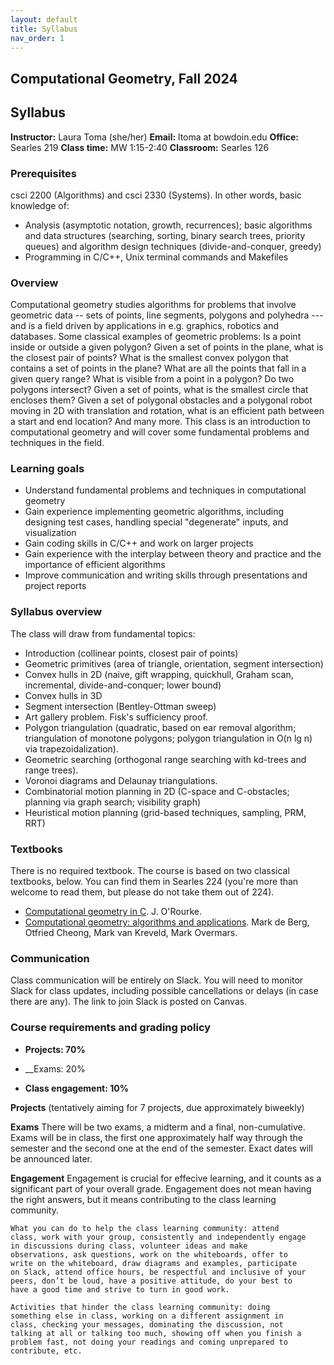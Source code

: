 ```yaml
---
layout: default 
title: Syllabus
nav_order: 1
---
```



## Computational Geometry, Fall  2024


## Syllabus


__Instructor:__ Laura Toma (she/her)
__Email:__  ltoma at bowdoin.edu
__Office:__ Searles 219 
__Class time:__  MW 1:15-2:40
__Classroom:__  Searles  126 


### Prerequisites

csci 2200 (Algorithms) and csci 2330 (Systems). In other words, basic knowledge of:

- Analysis (asymptotic notation, growth, recurrences); basic algorithms and data structures (searching, sorting, binary search trees, priority queues) and algorithm design techniques (divide-and-conquer, greedy)
- Programming in C/C++, Unix terminal commands and Makefiles


### Overview

Computational geometry studies algorithms for problems that involve
geometric data -- sets of points, line segments, polygons and
polyhedra --- and is a field driven by applications in e.g. graphics,
robotics and databases. Some classical examples of geometric problems:
Is a point inside or outside a given polygon? Given a set of points in
the plane, what is the closest pair of points? What is the smallest
convex polygon that contains a set of points in the plane?  What are
all the points that fall in a given query range? What is visible from
a point in a polygon?  Do two polygons intersect?  Given a set of
points, what is the smallest circle that encloses them? Given a set of
polygonal obstacles and a polygonal robot moving in 2D with
translation and rotation, what is an efficient path between a start
and end location? And many more. This class is an introduction to
computational geometry and will cover some fundamental problems and
techniques in the field.

### Learning goals 

- Understand  fundamental problems and techniques in computational geometry
- Gain experience implementing geometric algorithms, including designing test cases, handling special "degenerate" inputs, and visualization
- Gain coding skills in C/C++  and work on larger projects 
- Gain experience with the interplay between theory and practice and
  the importance of efficient algorithms
- Improve communication and writing skills through presentations and project reports


### Syllabus overview

The class will draw from fundamental topics: 

- Introduction (collinear points, closest pair of points)
- Geometric primitives (area of triangle, orientation, segment intersection)
- Convex hulls in 2D  (naive, gift wrapping, quickhull, Graham scan, incremental, divide-and-conquer; lower bound)
- Convex hulls in 3D
- Segment intersection (Bentley-Ottman sweep)
- Art gallery problem. Fisk's sufficiency proof.
- Polygon triangulation (quadratic, based on ear removal algorithm;  triangulation of monotone polygons; polygon triangulation in O(n lg n) via trapezoidalization).
- Geometric searching (orthogonal range searching with kd-trees and range trees).
- Voronoi diagrams and Delaunay triangulations.
- Combinatorial motion planning in 2D (C-space and C-obstacles; planning via graph search; visibility graph)
- Heuristical motion planning (grid-based techniques, sampling, PRM, RRT)


 
### Textbooks

There is no required textbook. The course is based on two classical textbooks, below. You can find them in Searles 224 (you're more than welcome to read them, but please do not take them out of 224).

- [Computational geometry in C](https://www.amazon.com/Computational-Geometry-Cambridge-Theoretical-Computer/dp/0521649765/ref=sr_1_3?ie=UTF8&qid=1389985599&sr=8-3&keywords=computational+geometry). J. O'Rourke.
- [Computational geometry: algorithms and applications](https://www.amazon.com/Computational-Geometry-Applications-Mark-Berg/dp/3540779736/ref=pd_bxgy_b_img_z). Mark de Berg, Otfried Cheong, Mark van Kreveld, Mark Overmars.

### Communication

Class communication will be entirely on Slack. You will need to
monitor Slack for class updates, including possible cancellations or
delays (in case there are any). The link to join Slack is posted on
Canvas.

     
 
### Course requirements  and grading policy



- __Projects: 70%__ 

- __Exams: 20%

- __Class engagement: 10%__


__Projects__  (tentatively aiming for 7 projects, due approximately biweekly) 

__Exams__ There will be two exams, a midterm and a final,
non-cumulative. Exams will be in class, the first one approximately
half way through the semester and the second one at the end of the
semester. Exact dates will be announced later.


__Engagement__ Engagement is crucial for effecive learning, and it
counts as a significant part of your overall grade. Engagement does
not mean having the right answers, but it means contributing
to the class learning community.

    What you can do to help the class learning community: attend
    class, work with your group, consistently and independently engage
    in discussions during class, volunteer ideas and make
    observations, ask questions, work on the whiteboards, offer to
    write on the whiteboard, draw diagrams and examples, participate
    on Slack, attend office hours, be respectful and inclusive of your
    peers, don’t be loud, have a positive attitude, do your best to
    have a good time and strive to turn in good work.

    Activities that hinder the class learning community: doing
    something else in class, working on a different assignment in
    class, checking your messages, dominating the discussion, not
    talking at all or talking too much, showing off when you finish a
    problem fast, not doing your readings and coming unprepared to
    contribute, etc.



